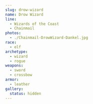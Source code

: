 ```yaml
---
slug: drow-wizard
name: Drow Wizard
line:
  - Wizards of the Coast
  - Chainmail
photos:
  - ./Chainmail-DrowWizard-Dankel.jpg
race:
  - elf
archetype:
  - wizard
  - rogue
weapons:
  - sword
  - crossbow
armor:
  - leather
gallery:
  status: hidden
---
```

